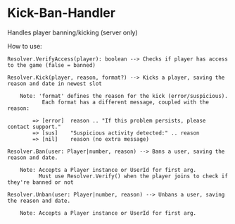 # Kick-Ban-Handler
Handles player banning/kicking (server only)

How to use:

	Resolver.VerifyAccess(player): boolean --> Checks if player has access to the game (false = banned)

	Resolver.Kick(player, reason, format?) --> Kicks a player, saving the reason and date in newest slot
			
		Note: 'format' defines the reason for the kick (error/suspicious).
		       Each format has a different message, coupled with the reason:

			=> [error]  reason .. "If this problem persists, please contact support."
			=> [sus]    "Suspicious activity detected:" .. reason
			=> [nil]    reason (no extra message)
	
	Resolver.Ban(user: Player|number, reason) --> Bans a user, saving the reason and date.
			
		Note: Accepts a Player instance or UserId for first arg. 
		      Must use Resolver.Verify() when the player joins to check if they're banned or not
			
	Resolver.Unban(user: Player|number, reason) --> Unbans a user, saving the reason and date.
			
		Note: Accepts a Player instance or UserId for first arg.
